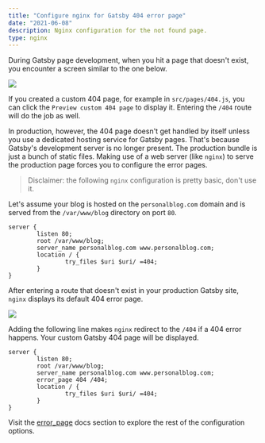 ```yaml
---
title: "Configure nginx for Gatsby 404 error page"
date: "2021-06-08"
description: Nginx configuration for the not found page.
type: nginx
---
```


During Gatsby page development, when you hit a page that doesn't exist, you encounter a screen similar to the one below.

![](/gatsby-404-nginx-development.png)

If you created a custom 404 page, for example in `src/pages/404.js`, you can click the `Preview custom 404 page` to display it.
Entering the `/404` route will do the job as well.

In production, however, the 404 page doesn't get handled by itself unless you use a dedicated hosting service for Gatsby pages.
That's because Gatsby's development server is no longer present.
The production bundle is just a bunch of static files.
Making use of a web server (like `nginx`) to serve the production page forces you to configure the error pages.

> Disclaimer: the following `nginx` configuration is pretty basic, don't use it.

Let's assume your blog is hosted on the `personalblog.com` domain and is served from the `/var/www/blog` directory on port `80`.

```nginx
server {
        listen 80;
        root /var/www/blog;
        server_name personalblog.com www.personalblog.com;
        location / {
                try_files $uri $uri/ =404;
        }
}
```

After entering a route that doesn't exist in your production Gatsby site, `nginx` displays its default 404 error page.

![](/gatsby-404-nginx-production.png)

Adding the following line makes `nginx` redirect to the `/404` if a 404 error happens.
Your custom Gatsby 404 page will be displayed.

```nginx{5}
server {
        listen 80;
        root /var/www/blog;
        server_name personalblog.com www.personalblog.com;
        error_page 404 /404;
        location / {
                try_files $uri $uri/ =404;
        }
}
```

Visit the [error_page](https://nginx.org/en/docs/http/ngx_http_core_module.html#error_page) docs section to explore the rest of the configuration options.
